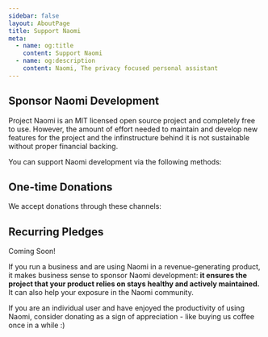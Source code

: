 ```yaml
---
sidebar: false
layout: AboutPage
title: Support Naomi
meta:
  - name: og:title
    content: Support Naomi
  - name: og:description
    content: Naomi, The privacy focused personal assistant
---
```


<h2 class="big-title">Sponsor Naomi Development</h2>

Project Naomi is an MIT licensed open source project and completely free to use.
However, the amount of effort needed to maintain and develop new features for the project and the infinstructure behind it is not sustainable without proper financial backing.

You can support Naomi development via the following methods:

<h2 id="One-time-Donations">One-time Donations</h2>

We accept donations through these channels:

<Sponsor/>

<h2 id="Recurring-Pledges">Recurring Pledges</h2>

Coming Soon!

If you run a business and are using Naomi in a revenue-generating product, it makes business sense to sponsor Naomi development:
<b>it ensures the project that your product relies on stays healthy and actively maintained.</b> It can also help your exposure in the Naomi community.

If you are an individual user and have enjoyed the productivity of using Naomi, consider donating as a sign of appreciation - like buying us coffee once in a while :)